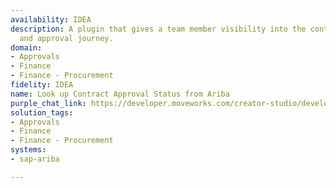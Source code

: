 ```yaml
---
availability: IDEA
description: A plugin that gives a team member visibility into the contract status
  and approval journey.
domain:
- Approvals
- Finance
- Finance - Procurement
fidelity: IDEA
name: Look up Contract Approval Status from Ariba
purple_chat_link: https://developer.moveworks.com/creator-studio/developer-tools/purple-chat/?conversation=%7B%22startTimestamp%22%3A%2211%3A43+AM%22%2C%22messages%22%3A%5B%7B%22role%22%3A%22user%22%2C%22parts%22%3A%5B%7B%22richText%22%3A%22%3Cp%3EWhat%27s+the+status+of+Contract+ID+456123+in+SAP+Ariba%3F%3Cbr%3E%3C%2Fp%3E%22%7D%5D%7D%2C%7B%22role%22%3A%22assistant%22%2C%22parts%22%3A%5B%7B%22reasoningSteps%22%3A%5B%7B%22status%22%3A%22success%22%2C%22richText%22%3A%22%3Cp%3ESearches+SAP+Ariba+for+contract+details+using+Contract+ID+456123%3Cbr%3E%3C%2Fp%3E%22%7D%5D%7D%2C%7B%22richText%22%3A%22%3Cp%3EHere%27s+the+current+status+of+Contract+ID+456123%3A%3Cbr%3E%3C%2Fp%3E%22%7D%2C%7B%22richText%22%3A%22%3Cb%3E%3Cp%3ECurrent+Status%3A+Under+Review%3Cbr%3E%3C%2Fp%3E%3C%2Fb%3E%3Cbr%3E%3Cp%3E%3Cb%3EApproved+By%3A%3C%2Fb%3E+1%29+John+Doe+%28Procurement+Manager%29%2C+2%29+Jane+Smith+%28Finance+Director%29%3Cbr%3E%3Cb%3ENext+Steps%3A%3C%2Fb%3E+Review+by+Legal+Team+expected+by+09%2F30.%3Cbr%3E%3C%2Fp%3E%22%7D%2C%7B%22buttons%22%3A%5B%7B%22style%22%3A%22filled%22%2C%22buttonText%22%3A%22View+Full+Approval+Journey%22%7D%2C%7B%22style%22%3A%22outlined%22%2C%22buttonText%22%3A%22Send+Reminder+to+Legal+Team%22%7D%2C%7B%22style%22%3A%22outlined%22%2C%22buttonText%22%3A%22Cancel%22%7D%5D%7D%5D%7D%5D%7D
solution_tags:
- Approvals
- Finance
- Finance - Procurement
systems:
- sap-ariba

---
```

